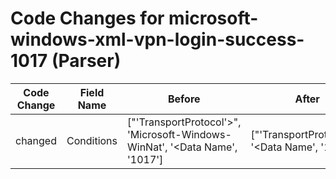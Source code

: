 # Code Changes for microsoft-windows-xml-vpn-login-success-1017 (Parser)

| Code Change | Field Name | Before | After |
|-------------|------------|--------|-------|
| changed | Conditions | ["'TransportProtocol'>", '<Channel>Microsoft-Windows-WinNat', '<Data Name', '<EventID>1017</EventID>'] | ["'TransportProtocol'>", '<Data Name', '<EventID>1017</EventID>'] |